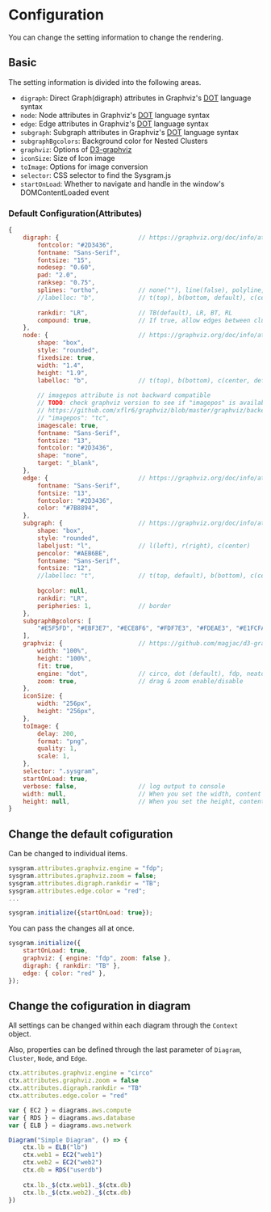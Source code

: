 # Configuration

You can change the setting information to change the rendering.

## Basic

The setting information is divided into the following areas.

- `digraph`: Direct Graph(digraph) attributes in Graphviz's [DOT](https://www.graphviz.org/doc/info/lang.html) language syntax
- `node`: Node attributes in Graphviz's [DOT](https://www.graphviz.org/doc/info/lang.html) language syntax
- `edge`: Edge attributes in Graphviz's [DOT](https://www.graphviz.org/doc/info/lang.html) language syntax
- `subgraph`: Subgraph attributes in Graphviz's [DOT](https://www.graphviz.org/doc/info/lang.html) language syntax
- `subgraphBgcolors`: Background color for Nested Clusters
- `graphviz`: Options of [D3-graphviz](https://github.com/magjac/d3-graphviz#supported-options)
- `iconSize`: Size of Icon image
- `toImage`: Options for image conversion
- `selector`: CSS selector to find the Sysgram.js
- `startOnLoad`: Whether to navigate and handle in the window's DOMContentLoaded event

### Default Configuration(Attributes)

```javascript
{
	digraph: {						// https://graphviz.org/doc/info/attrs.html
		fontcolor: "#2D3436",
		fontname: "Sans-Serif",
		fontsize: "15",
		nodesep: "0.60",
		pad: "2.0",
		ranksep: "0.75",
		splines: "ortho",			// none(""), line(false), polyline, curved, ortho, spline(true)
		//labelloc: "b",			// t(top), b(bottom, default), c(center)
		
		rankdir: "LR",				// TB(default), LR, BT, RL
		compound: true,				// If true, allow edges between clusters.
	},
	node: {							// https://graphviz.org/doc/info/attrs.html
		shape: "box",
		style: "rounded",
		fixedsize: true,
		width: "1.4",
		height: "1.9",
		labelloc: "b",				// t(top), b(bottom), c(center, default)
		
		// imagepos attribute is not backward compatible
		// TODO: check graphviz version to see if "imagepos" is available >= 2.40
		// https://github.com/xflr6/graphviz/blob/master/graphviz/backend.py#L248
		// "imagepos": "tc",
		imagescale: true,
		fontname: "Sans-Serif",
		fontsize: "13",
		fontcolor: "#2D3436",
		shape: "none",
		target: "_blank",
	},
	edge: {							// https://graphviz.org/doc/info/attrs.html
		fontname: "Sans-Serif",
		fontsize: "13",
		fontcolor: "#2D3436",
		color: "#7B8894",
	},
	subgraph: {						// https://graphviz.org/doc/info/attrs.html
		shape: "box",
		style: "rounded",
		labeljust: "l",				// l(left), r(right), c(center)
		pencolor: "#AEB6BE",
		fontname: "Sans-Serif",
		fontsize: "12",
		//labelloc: "t",			// t(top, default), b(bottom), c(center)
		
		bgcolor: null,
		rankdir: "LR",
		peripheries: 1,				// border
	},
	subgraphBgcolors: [
		"#E5F5FD", "#EBF3E7", "#ECE8F6", "#FDF7E3", "#FDEAE3", "#E1FCFA", "#FCE1F9"
	],
	graphviz: {						// https://github.com/magjac/d3-graphviz#supported-options
		width: "100%", 
		height: "100%", 
		fit: true, 
		engine: "dot",				// circo, dot (default), fdp, neato, osage, patchwork, twopi
		zoom: true,					// drag & zoom enable/disable
	},
	iconSize: {
		width: "256px",
		height: "256px",
	},
	toImage: {
		delay: 200,
		format: "png",
		quality: 1,
		scale: 1,
	},
	selector: ".sysgram",
	startOnLoad: true,
	verbose: false,					// log output to console
	width: null,					// When you set the width, content's width is set after rendering.
	height: null,					// When you set the height, content's height is set after rendering.
}
```

## Change the default cofiguration

Can be changed to individual items.

```javascript
sysgram.attributes.graphviz.engine = "fdp";
sysgram.attributes.graphviz.zoom = false;
sysgram.attributes.digraph.rankdir = "TB";
sysgram.attributes.edge.color = "red";
...

sysgram.initialize({startOnLoad: true});
```

You can pass the changes all at once.

```javascript
sysgram.initialize({
	startOnLoad: true, 
	graphviz: { engine: "fdp", zoom: false },
	digraph: { rankdir: "TB" },
	edge: { color: "red" },
});
```

## Change the cofiguration in diagram

All settings can be changed within each diagram through the `Context` object.

Also, properties can be defined through the last parameter of `Diagram`, `Cluster`, `Node`, and `Edge`.

```js
ctx.attributes.graphviz.engine = "circo"
ctx.attributes.graphviz.zoom = false
ctx.attributes.digraph.rankdir = "TB"
ctx.attributes.edge.color = "red"

var { EC2 } = diagrams.aws.compute
var { RDS } = diagrams.aws.database
var { ELB } = diagrams.aws.network

Diagram("Simple Diagram", () => {
    ctx.lb = ELB("lb")
    ctx.web1 = EC2("web1")
    ctx.web2 = EC2("web2")
    ctx.db = RDS("userdb")
    
    ctx.lb._$(ctx.web1)._$(ctx.db)
    ctx.lb._$(ctx.web2)._$(ctx.db)
}) 
```
